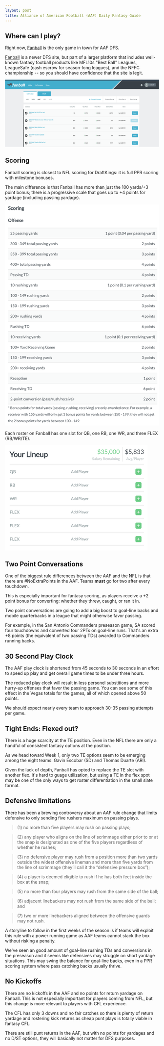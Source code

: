 ```yaml
---
layout: post
title: Alliance of American Football (AAF) Daily Fantasy Guide
---
```


## Where can I play?

Right now, [Fanball](https://www.fanball.com/lobby/salary-cap?sport=AAF) is the only game in town for AAF DFS.

[Fanball](https://www.fanball.com/lobby/salary-cap?sport=AAF) is a newer DFS site, but part of a larger platform that includes well-known fantasy football products like MFL10s "Best Ball" Leagues, LeagueSafe (cash escrow for season-long leagues), and the NFFC championship -- so you should have confidence that the site is legit.

![Fanball AAF Lobby](/images/fanball-lobby.png)

## Scoring

Fanball scoring is closest to NFL scoring for DraftKings: it is full PPR scoring with milestone bonuses.

The main difference is that Fanball has more than just the 100 yards/+3 point bonus; there is a progressive scale that goes up to +4 points for yardage (including passing yardage).

![Fanball Scoring](/images/fanball-scoring.png)

Each roster on Fanball has one slot for QB, one RB, one WR, and three FLEX (RB/WR/TE).

![Fanball Lineup](/images/fanball-lineup.png)

## Two Point Conversations

One of the biggest rule differences between the AAF and the NFL is that there are #NoExtraPoints in the AAF. Teams **must** go for two after every touchdown.

This is especially important for fantasy scoring, as players receive a +2 point bonus for converting: whether they threw, caught, or ran it in.

Two point conversations are going to add a big boost to goal-line backs and mobile quarterbacks in a league that might otherwise favor passing.

For example, in the San Antonio Commanders preseason game, SA scored four touchdowns and converted four 2PTs on goal-line runs. That's an extra +8 points (the equivalent of two passing TDs) awarded to Commanders running backs.

## 30 Second Play Clock

The AAF play clock is shortened from 45 seconds to 30 seconds in an effort to speed up play and get overall game times to be under three hours.

The reduced play clock will result in less personel substitions and more hurry-up offenses that favor the passing game. You can see some of this effect in the Vegas totals for the games, all of which opened above 50 points.

We should expect nearly every team to approach 30-35 passing attempts per game.

## Tight Ends: Flexed out?

There is a huge scarcity at the TE position. Even in the NFL there are only a handful of consistent fantasy options at the position.

As we head toward Week 1, only two TE options seem to be emerging among the eight teams: Gavin Escobar (SD) and Thomas Duarte (ARI).

Given the lack of depth, Fanball has opted to replace the TE slot with another flex. It's hard to guage utilization, but using a TE in the flex spot may be one of the only ways to get roster differentiation in the small slate format.

## Defensive limitations

There has been a brewing controversy about an AAF rule change that limits defensive to only sending five rushers maximum on passing plays.

> (1) no more than five players may rush on passing plays;

> (2) any player who aligns on the line of scrimmage either prior to or at the snap is designated as one of the five players regardless of whether he rushes;

> (3) no defensive player may rush from a position more than two yards outside the widest offensive lineman and more than five yards from the line of scrimmage (they’ll call it the “defensive pressure box”);

> (4) a player is deemed eligible to rush if he has both feet inside the box at the snap;

> (5) no more than four players may rush from the same side of the ball;

> (6) adjacent linebackers may not rush from the same side of the ball; and

> (7) two or more linebackers aligned between the offensive guards may not rush.

A storyline to follow in the first weeks of the season is if teams will exploit this rule with a power running game as AAF teams cannot stack the box without risking a penalty.

We've seen an good amount of goal-line rushing TDs and conversions in the preseason and it seems like defensives may struggle on short yardage situations. This may swing the balance for goal-line backs, even in a PPR scoring system where pass catching backs usually thrive.

## No Kickoffs

There are no kickoffs in the AAF and no points for return yardage on Fanball. This is not especially important for players coming from NFL, but this change is more relevant to players with CFL experience.

The CFL has only 3 downs and no fair catches so there is plenty of return yardage and rostering kick returns as cheap punt plays is totally viable in fantasy CFL.

There are still punt returns in the AAF, but with no points for yardages and no D/ST options, they will basically not matter for DFS purposes.
